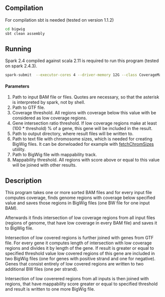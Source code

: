 ## Compilation

For compilation sbt is needed (tested on version 1.1.2)

```bash
cd bigwig
sbt clean assembly
```
## Running

Spark 2.4 compiled against scala 2.11 is required to run this program (tested on spark 2.4.3).

```bash
spark-submit  --executor-cores 4 --driver-memory 12G --class CoverageMain bigwig-generator-assembly-0.1.jar "/data/*.bam" /data/homo_sapiens.gtf 3 0.5 /data/output /data/hg18.chrom.sizes /data/mappability.bigWig 0.5
```

#### Parameters
1. Path to input BAM file or files. Quotes are necessary, so that the asterisk is interpreted by spark, not by shell.
2. Path to GTF file.
3. Coverage threshold. All regions with coverage below this value with be considered as low coverage regions.
4. Gene intersection ratio threshold. If low coverage regions make at least (100 * threshold) % of a gene, this gene will be included in the result.
5. Path to output directory, where result files will be written to.
6. Path to text file with chromosome sizes, which is needed for creating BigWig files. It can be donwloaded for example with [fetchChromSizes](http://hgdownload.cse.ucsc.edu/admin/exe/linux.x86_64/fetchChromSizes) utiility.
7. Path to BigWig file with mappability track.
8. Mappability threshold. All regions with score above or equal to this value will be joined with other results.

## Description

This program takes one or more sorted BAM files and for every input file computes coverage, finds genome regions with coverage below specified value and saves those regions in BigWig files (one BW file for one input BAM). 

Afterwards it finds intersection of low coverage regions from all input files (regions of genome, that have low coverage in every BAM file) and saves it to BigWig file. 

Intersection of low covered regions is further joined with genes from GTF file. For every gene it computes length of intersection with low coverage regions and divides it by length of the gene. If result is greater or equal to specified threshold value low covered regions of this gene are included in two BigWig files (one for genes with positive strand and one for negative). Genes that consist entirely of low covered regions are written to two additional BW files (one per strand). 

Intersection of low coverered regions from all inputs is then joined with regions, that have mappability score greater or equal to specified threshold and result is written to one more BigWig file.
